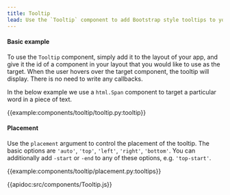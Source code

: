 ```yaml
---
title: Tooltip
lead: Use the `Tooltip` component to add Bootstrap style tooltips to your app, with no callbacks required.
---
```


#### Basic example

To use the `Tooltip` component, simply add it to the layout of your app, and give it the id of a component in your layout that you would like to use as the target. When the user hovers over the target component, the tooltip will display. There is no need to write any callbacks.

In the below example we use a `html.Span` component to target a particular word in a piece of text.

{{example:components/tooltip/tooltip.py:tooltip}}

#### Placement

Use the `placement` argument to control the placement of the tooltip. The basic options are `'auto'`, `'top'`, `'left'`, `'right'`, `'bottom'`. You can additionally add `-start` or `-end` to any of these options, e.g. `'top-start'`.

{{example:components/tooltip/placement.py:tooltips}}

{{apidoc:src/components/Tooltip.js}}
